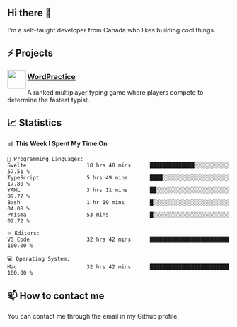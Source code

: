 <h2>Hi there 👋</h2>

<p>I'm a self-taught developer from Canada who likes building cool things.</p>

<h2>⚡ Projects</h2>

<img align="left" src="https://i.imgur.com/6RT8VFO.png" width="42" height="42" />
<h3><a target="_blank" href="https://wordpractice.io/">WordPractice</a></h3>
<p>A ranked multiplayer typing game where players compete to determine the fastest typist.</p>

<h2>📈 Statistics</h2>

<!--START_SECTION:waka-->
📊 **This Week I Spent My Time On** 

```text
💬 Programming Languages: 
Svelte                   18 hrs 48 mins      ██████████████░░░░░░░░░░░   57.51 % 
TypeScript               5 hrs 49 mins       ████░░░░░░░░░░░░░░░░░░░░░   17.80 % 
YAML                     3 hrs 11 mins       ██░░░░░░░░░░░░░░░░░░░░░░░   09.77 % 
Bash                     1 hr 19 mins        █░░░░░░░░░░░░░░░░░░░░░░░░   04.08 % 
Prisma                   53 mins             █░░░░░░░░░░░░░░░░░░░░░░░░   02.72 % 

🔥 Editors: 
VS Code                  32 hrs 42 mins      █████████████████████████   100.00 % 

💻 Operating System: 
Mac                      32 hrs 42 mins      █████████████████████████   100.00 % 
```


<!--END_SECTION:waka-->

<h2>📫 How to contact me</h2>

You can contact me through the email in my Github profile.

